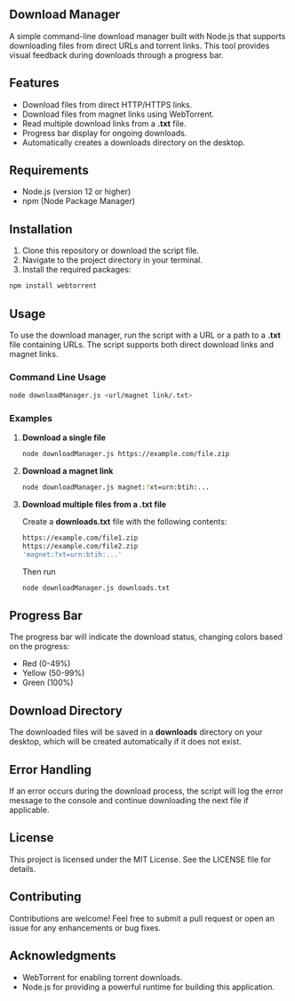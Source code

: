 ## **Download Manager**

A simple command-line download manager built with Node.js that supports downloading files from direct URLs and torrent links. This tool provides visual feedback during downloads through a progress bar.

## **Features**

*   Download files from direct HTTP/HTTPS links.
*   Download files from magnet links using WebTorrent.
*   Read multiple download links from a **.txt** file.
*   Progress bar display for ongoing downloads.
*   Automatically creates a downloads directory on the desktop.

## **Requirements**

*   Node.js (version 12 or higher)
*   npm (Node Package Manager)

## **Installation**

1.  Clone this repository or download the script file.
2.  Navigate to the project directory in your terminal.
3.  Install the required packages:

```bash
npm install webtorrent
```

## **Usage**

To use the download manager, run the script with a URL or a path to a **.txt** file containing URLs. The script supports both direct download links and magnet links.

### **Command Line Usage**

```bash
node downloadManager.js <url/magnet link/.txt>
```

### **Examples**

1.  **Download a single file**
    
    ```bash
    node downloadManager.js https://example.com/file.zip
    ```
    
2.  **Download a magnet link**
    
    ```bash
    node downloadManager.js magnet:?xt=urn:btih:...
    ```
    
3.  **Download multiple files from a .txt file**
    
    Create a **downloads.txt** file with the following contents:
    
    ```bash
    https://example.com/file1.zip
    https://example.com/file2.zip
    'magnet:?xt=urn:btih:...'
    ```
    
    Then run
    
    ```bash
    node downloadManager.js downloads.txt
    ```

## **Progress Bar**

The progress bar will indicate the download status, changing colors based on the progress:

*   Red (0-49%)
*   Yellow (50-99%)
*   Green (100%)

## **Download Directory**

The downloaded files will be saved in a **downloads** directory on your desktop, which will be created automatically if it does not exist.

## **Error Handling**

If an error occurs during the download process, the script will log the error message to the console and continue downloading the next file if applicable.

## **License**

This project is licensed under the MIT License. See the LICENSE file for details.

## **Contributing**

Contributions are welcome! Feel free to submit a pull request or open an issue for any enhancements or bug fixes.

## **Acknowledgments**

*   WebTorrent for enabling torrent downloads.
*   Node.js for providing a powerful runtime for building this application.
